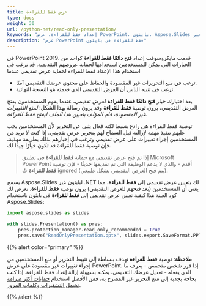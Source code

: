 ```yaml
---
title: عرض فقط للقراءة
type: docs
weight: 30
url: /python-net/read-only-presentation/
keywords: "إعداد فقط للقراءة، عرض PowerPoint، بايثون، Aspose.Slides لبايثون عبر .NET"
description: "عرض PowerPoint فقط للقراءة في بايثون"
---
```


في PowerPoint 2019، قدمت مايكروسوفت إعداد **فتح دائمًا فقط للقراءة** كواحد من الخيارات التي يمكن للمستخدمين استخدامها لحماية عروضهم التقديمية. قد ترغب في استخدام هذا الإعداد فقط للقراءة لحماية عرض تقديمي عندما

- ترغب في منع التحريرات غير المقصودة والحفاظ على محتوى عرضك التقديمي آمنًا.
- ترغب في تنبيه الناس أن العرض التقديمي الذي قدمته هو النسخة النهائية.

بعد اختيارك خيار **فتح دائمًا فقط للقراءة** لعرض تقديمي، عندما يقوم المستخدمون بفتح العرض التقديمي، يرون توصية **فقط للقراءة** وقد يرون رسالة بهذا الشكل: *لمنع التغييرات غير المقصودة، قام المؤلف بتعيين هذا الملف ليفتح فقط للقراءة.*

توصية فقط للقراءة هي رادع بسيط لكنه فعال يثني عن التحرير لأن المستخدمين يجب عليهم تنفيذ مهمة لإزالته قبل السماح لهم بتحرير عرض تقديمي. إذا كنت لا تريد من المستخدمين إجراء تغييرات على عرض تقديمي وترغب في إخبارهم بذلك بطريقة مهذبة، فإن توصية فقط للقراءة قد تكون خيارًا جيدًا لك.

> إذا تم فتح عرض تقديمي مع حماية **فقط للقراءة** في تطبيق Microsoft PowerPoint أقدم - والذي لا يدعم الوظيفة التي تم تقديمها حديثًا - فإن توصية **فقط للقراءة** تُ ignored (يتم فتح العرض التقديمي بشكل طبيعي).

يسمح Aspose.Slides لبايثون عبر .NET لك بتعيين عرض تقديمي إلى **فقط للقراءة**، مما يعني أن المستخدمين (بعد فتحهم للعرض التقديمي) يرون توصية **فقط للقراءة**. تعرض لك كود العينة هذا كيفية تعيين عرض تقديمي إلى **فقط للقراءة** في بايثون باستخدام Aspose.Slides:

```py
import aspose.slides as slides

with slides.Presentation() as pres:
    pres.protection_manager.read_only_recommended = True
    pres.save("ReadOnlyPresentation.pptx", slides.export.SaveFormat.PPTX)
```

{{% alert color="primary" %}} 

**ملاحظة**: توصية **فقط للقراءة** تهدف ببساطة إلى تثبيط التحرير أو منع المستخدمين من إجراء تغييرات غير مقصودة على عرض PowerPoint. إذا قرر شخص متحمس - يعرف ما الذي يفعله - تعديل عرضك التقديمي، يمكنه بسهولة إزالة إعداد فقط للقراءة. إذا كنت بحاجة بجدية إلى منع التحرير غير المصرح به، فمن الأفضل استخدام [حمايات أكثر صرامة تشمل التشفيرات وكلمات المرور](https://docs.aspose.com/slides/python-net/password-protected-presentation/). 

{{% /alert %}}